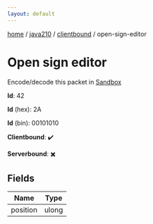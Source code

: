 ```yaml
---
layout: default
---
```


[home](/)  /  [java210](/protocol/java210)  /  [clientbound](/protocol/java210/clientbound)  /  open-sign-editor

# Open sign editor

Encode/decode this packet in [Sandbox](../../../sandbox/java210#clientbound.open_sign_editor)

**Id**: 42

**Id** (hex): 2A

**Id** (bin): 00101010

**Clientbound**: ✔️

**Serverbound**: ✖️

## Fields

Name | Type
---|---
position | ulong
